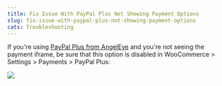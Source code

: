 ```yaml
---
title: Fix Issue With PayPal Plus Not Showing Payment Options
slug: fix-issue-with-paypal-plus-not-showing-payment-options
cats: Troubleshooting
---
```



  <p>
    If you're using <a href="https://www.angelleye.com/product/woocommerce-paypal-plus-plugin/" target="_blank">PayPal Plus from AngelEye</a> and you're not seeing the payment iframe, be sure that this option is disabled in WooCommerce &gt; Settings &gt; Payments &gt; PayPal Plus:
  </p>
  <p>
    <img src="https://s3.amazonaws.com/helpscout.net/docs/assets/5bdde2822c7d3a01757ac42e/images/5fadb3a6cff47e0017d31527/file-InGnUuDDHB.png" />
  </p>
